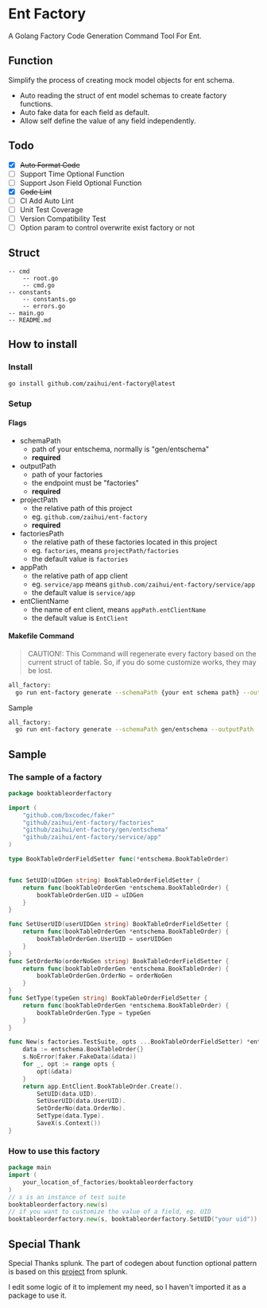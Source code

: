 # Ent Factory
A Golang Factory Code Generation Command Tool For Ent.

## Function
Simplify the process of creating mock model objects for ent schema. 
- Auto reading the struct of ent model schemas to create factory functions.
- Auto fake data for each field as default.
- Allow self define the value of any field independently.

## Todo
- [X] ~~Auto Format Code~~
- [ ] Support Time Optional Function
- [ ] Support Json Field Optional Function
- [X] ~~Code Lint~~
- [ ] CI Add Auto Lint
- [ ] Unit Test Coverage
- [ ] Version Compatibility Test
- [ ] Option param to control overwrite exist factory or not

## Struct
```
-- cmd
    -- root.go
    -- cmd.go
-- constants
    -- constants.go
    -- errors.go
-- main.go
-- README.md
```


## How to install
### Install
```bash
go install github.com/zaihui/ent-factory@latest
```
### Setup
#### Flags
- schemaPath
  - path of your entschema, normally is "gen/entschema"
  - **required**
- outputPath
  - path of your factories
  - the endpoint must be "factories"
  - **required**
- projectPath
  - the relative path of this project
  - eg. `github.com/zaihui/ent-factory`
  - **required**
- factoriesPath
  - the relative path of these factories located in this project
  - eg. `factories`, means `projectPath/factories`
  - the default value is `factories`
- appPath
  - the relative path of app client
  - eg. `service/app` means `github.com/zaihui/ent-factory/service/app`
  - the default value is `service/app`
- entClientName
  - the name of ent client, means `appPath.entClientName`
  - the default value is `EntClient`
#### Makefile Command
> CAUTION!: This Command will regenerate every factory based on the current struct of table. 
So, if you do some customize works, they may be lost.
```bash
all_factory:
  go run ent-factory generate --schemaPath {your ent schema path} --outputPath {path of your factories} ----projectPath {your project module path}
```
Sample 
```bash
all_factory:
  go run ent-factory generate --schemaPath gen/entschema --outputPath  /Users/lvxinyan/zaihui/ent-factory/factories --projectPath github.com/zaihui/ent-factory
```

## Sample
### The sample of a factory
```go
package booktableorderfactory

import (
	"github.com/bxcodec/faker"
	"github/zaihui/ent-factory/factories"
	"github/zaihui/ent-factory/gen/entschema"
	"github/zaihui/ent-factory/service/app"
)

type BookTableOrderFieldSetter func(*entschema.BookTableOrder)


func SetUID(uIDGen string) BookTableOrderFieldSetter {
	return func(bookTableOrderGen *entschema.BookTableOrder) {
		bookTableOrderGen.UID = uIDGen
	}
}

func SetUserUID(userUIDGen string) BookTableOrderFieldSetter {
	return func(bookTableOrderGen *entschema.BookTableOrder) {
		bookTableOrderGen.UserUID = userUIDGen
	}
}
func SetOrderNo(orderNoGen string) BookTableOrderFieldSetter {
	return func(bookTableOrderGen *entschema.BookTableOrder) {
		bookTableOrderGen.OrderNo = orderNoGen
	}
}
func SetType(typeGen string) BookTableOrderFieldSetter {
	return func(bookTableOrderGen *entschema.BookTableOrder) {
		bookTableOrderGen.Type = typeGen
	}
}

func New(s factories.TestSuite, opts ...BookTableOrderFieldSetter) *entschema.BookTableOrder {
	data := entschema.BookTableOrder{}
	s.NoError(faker.FakeData(&data))
	for _, opt := range opts {
		opt(&data)
	}
	return app.EntClient.BookTableOrder.Create().
		SetUID(data.UID).
		SetUserUID(data.UserUID).
		SetOrderNo(data.OrderNo).
		SetType(data.Type).
		SaveX(s.Context())
}
```
### How to use this factory
```go
package main
import (
	your_location_of_factories/booktableorderfactory
)
// s is an instance of test suite
booktableorderfactory.new(s) 
// if you want to customize the value of a field, eg. UID
booktableorderfactory.new(s, booktableorderfactory.SetUID("your uid"))
```

## Special Thank
Special Thanks splunk. The part of codegen about function optional pattern is based on this [project](https://github.com/splunk/go-generate-builder-opts) from splunk.

I edit some logic of it to implement my need, so I haven't imported it as a package to use it.

